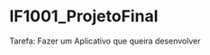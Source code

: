 # IF1001_ProjetoFinal

Tarefa: Fazer um Aplicativo que queira desenvolver


<!--
Ideia de Aplicativo:

Conectar os Hostels do estado e facilite as pessoas a fazer muchião com baixo custo e extrema praticidade.

A idéia é que em poucos cliques você já tá pronto para viajar e gastar pouco.


O que o público gostaria?:

- Dicas de outros viajantes. (O app terá rotas pré-feitas as rotas oficiais terão nomes. (exemplo rota do sol, festival midsoma...)

- Ofertas de promoções. (Donos de hosteis, criadores de eventos, locais (como museu...) poderão anunciar esses anúncios chegarão gratuitamente para quem os seguem.

- Saber o que está acontecendo na cidade e lugares legais para ir.

- Descobrir pontos para visitar


Como ele irá funcionar?:

você coloca o início e destino ou o nome da cidade.

Ideias
- Só entra no app com convite

Firulas:

- Gamificação: ranking e achiviments, badges

Reflexões:
- Qual é o foco que se dá em uma viagem. (são as experiências)
- pode ser que a idéia é que os hostels e as pessoas indiquem os pontos turiticos e os eventos.
- Objetivo: Trazer vida e magia/encanto para as pessoas.




- páginas:

Perfil do usuário (estilo de perfil da steam) (poderá ter grupos, rotas feitas)
login
Tela inicial (mapa)
Tela para mostrar os hosteis de um ponto a outro


Entidades:

Viajante
  - nome
  - data de nascimento
  - nacionalidade
  - telefone
  - email
  - facebook
  - instagram
  (verificado: email, foto, facebook, telefone)(usuário ativo desde)
  
  - Nível de Perfil
  - Anos de Serviço
  - 

  
  - estado civil
  - estado (Off-line e On-line)
  - Deseja ficar anônimo

  - Recomendações
      -> Recomendações por lugar que você está

  - Insignas
  - Prêmios do perfil
  - Rotas visitadas
  - Lugares Visitados
  - Hostels visitados
  - Fotos
  
  
Hostel
  - Localização
  - 

Rotas
  - Data
  - Eventos
  - Cidades
  - Hostels
  
  
Pontos turisticos
  - Nome
  - Cidade
  - Localização
  
  - Fotos
  
Eventos


Cidades
  - Número de Hostels
  - Número de anfitriões
  - Pontos turisticos
  - Eventos


Links:
fragment - https://www.youtube.com/watch?v=h-NcxT697Nk

recicle view dinamica - https://www.youtube.com/watch?v=qc_moNOEQmk

search bar - https://www.youtube.com/watch?v=q91GB08OL54

pop fragment - https://www.youtube.com/watch?v=db7-AyqvaLA
--->
